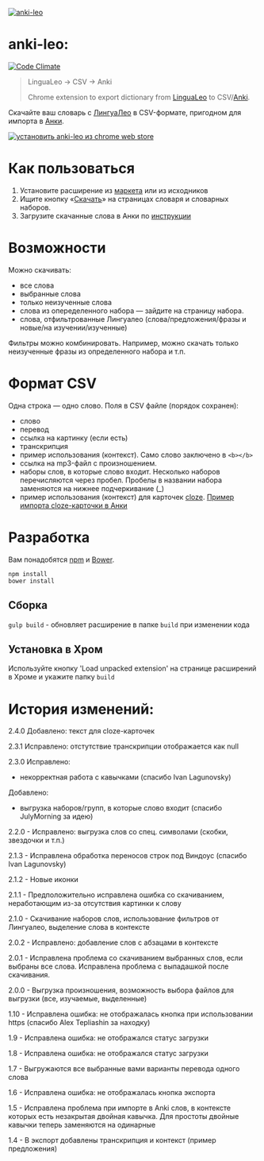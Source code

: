[![anki-leo](https://raw.githubusercontent.com/troggy/anki-leo/master/resources/webstore/1400x560.png)](#)

# anki-leo:
[![Code Climate](https://codeclimate.com/github/troggy/anki-leo/badges/gpa.svg)](https://codeclimate.com/github/troggy/anki-leo)

> LinguaLeo → CSV → Anki
>
> Chrome extension to export dictionary from [LinguaLeo](http://lingualeo.com/) to CSV/[Anki](http://ankisrs.net/).

Скачайте ваш словарь с [ЛингуаЛео](http://lingualeo.com/) в CSV-формате, пригодном для импорта в [Анки](http://ankisrs.net/).

[![установить anki-leo из chrome web store](https://raw.githubusercontent.com/troggy/anki-leo/master/resources/webstore/ChromeWebStore_Badge_v2_206x58.png)](https://chrome.google.com/webstore/detail/lingualeo-dictionary-expo/mpaohidlipnfnkbogpmanchjfjpdgcml)

# Как пользоваться
1. Установите расширение из [маркета](https://chrome.google.com/webstore/detail/lingualeo-dictionary-expo/mpaohidlipnfnkbogpmanchjfjpdgcml) или из исходников
2. Ищите кнопку «[Скачать](https://raw.githubusercontent.com/troggy/anki-leo/master/resources/webstore/screen-640x400.png)» на страницах словаря и словарных наборов.
3. Загрузите скачанные слова в Анки по [инструкции](http://troggy.github.io/anki-leo/)

# Возможности

Можно скачивать:
- все слова
- выбранные слова
- только неизученные слова
- слова из опеределенного набора — зайдите на страницу набора.
- слова, отфильтрованные Лингуалео (слова/предложения/фразы и новые/на изучении/изученные)

Фильтры можно комбинировать. Например, можно скачать только неизученные фразы из определенного набора и т.п.

# Формат CSV

Одна строка — одно слово.
Поля в CSV файле (порядок сохранен):
- слово
- перевод
- ссылка на картинку (если есть)
- транскрипция
- пример использования (контекст). Само слово заключено в `<b></b>`
- ссылка на mp3-файл с произношением.
- наборы слов, в которые слово входит. Несколько наборов перечисляются через пробел. Пробелы в названии набора заменяются на нижнее подчеркивание (_)
- пример использования (контекст) для карточек [cloze](http://finpapa.ucoz.ru/ankitest-cloze.html). [Пример импорта cloze-карточки в Анки](https://troggy.github.io/anki-leo/img/cloze.png)

# Разработка

Вам понадобятся [npm](https://www.npmjs.com/) и [Bower](http://bower.io/).

````
npm install
bower install
````

## Сборка

``gulp build`` - обновляет расширение в папке `build` при изменении кода

## Установка в Хром

Используйте кнопку 'Load unpacked extension' на странице расширений в Хроме и укажите папку `build`

# История изменений:

2.4.0 Добавлено: текст для cloze-карточек

2.3.1 Исправлено: отстутствие транскрипции отображается как null

2.3.0
  Исправлено:
  - некорректная работа с кавычками (спасибо Ivan Lagunovsky)

  Добавлено:
  - выгрузка наборов/групп, в которые слово входит (спасибо JulyMorning за идею)

2.2.0 - Исправлено: выгрузка слов со спец. символами (скобки, звездочки и т.п.)

2.1.3 - Исправлена обработка переносов строк под Виндоус (спасибо Ivan Lagunovsky)

2.1.2 - Новые иконки

2.1.1 - Предположительно исправлена ошибка со скачиванием, неработающим из-за отсутствия картинки к слову

2.1.0 - Скачивание наборов слов, использование фильтров от Лингуалео, выделение слова в контексте

2.0.2 - Исправлено: добавление слов с абзацами в контексте

2.0.1 - Исправлена проблема со скачиванием выбранных слов, если выбраны все слова. Исправлена проблема с выпадашкой после скачивания.

2.0.0 - Выгрузка произношения, возможность выбора файлов для выгрузки (все, изучаемые, выделенные)

1.10 - Исправлена ошибка: не отображалась кнопка при использовании https (спасибо Alex Tepliashin за находку)

1.9 - Исправлена ошибка: не отображался статус загрузки

1.8 - Исправлена ошибка: не отображался статус загрузки

1.7 - Выгружаются все выбранные вами варианты перевода одного слова

1.6 - Исправлена ошибка: не отображалась кнопка экспорта

1.5 - Исправлена проблема при импорте в Anki слов, в контексте которых есть незакрытая двойная кавычка. Для простоты двойные кавычки теперь заменяются на одинарные

1.4 - В экспорт добавлены транскрипция и контекст (пример предложения)
